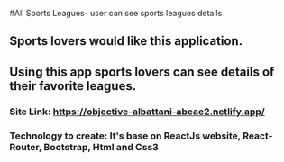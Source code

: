 
#All Sports Leagues- user can see sports leagues details
## Sports lovers would like this application.
## Using this app sports lovers can see details of their favorite leagues.
### Site Link: https://objective-albattani-abeae2.netlify.app/
### Technology to create: It's base on ReactJs website, React-Router, Bootstrap, Html and Css3

